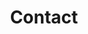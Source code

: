 ---
title : Contact

weight :  300

content:
  coordinates:
    latitude: '35.848292'
    longitude: '127.131965'
   

---